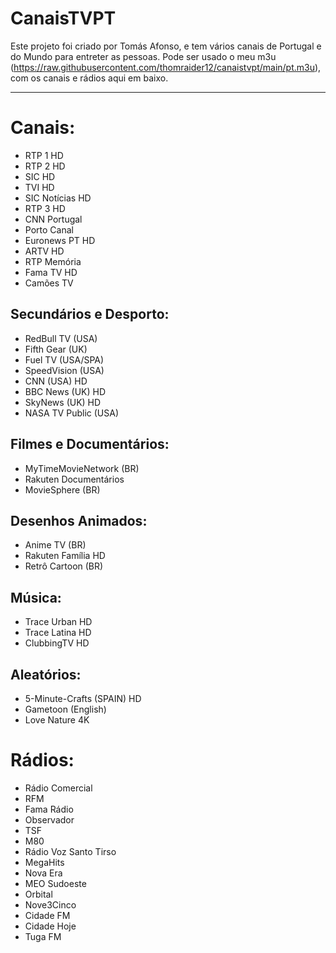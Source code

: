 # CanaisTVPT

Este projeto foi criado por Tomás Afonso, e tem vários canais de Portugal e do Mundo para entreter as pessoas.
Pode ser usado o meu m3u (<https://raw.githubusercontent.com/thomraider12/canaistvpt/main/pt.m3u>), com os canais e rádios aqui em baixo.

  ---

# Canais:
- RTP 1 HD
- RTP 2 HD
- SIC HD
- TVI HD
- SIC Notícias HD
- RTP 3 HD
- CNN Portugal
- Porto Canal 
- Euronews PT HD
- ARTV HD
- RTP Memória
- Fama TV HD
- Camões TV

##	Secundários e Desporto:
- RedBull TV (USA)
- Fifth Gear (UK)
- Fuel TV (USA/SPA)
- SpeedVision (USA)
- CNN (USA) HD
- BBC News (UK) HD
- SkyNews (UK) HD
- NASA TV Public (USA)

##	Filmes e Documentários:
- MyTimeMovieNetwork (BR)
- Rakuten Documentários
- MovieSphere (BR)

##	Desenhos Animados:
- Anime TV (BR)
- Rakuten Família HD
- Retrô Cartoon (BR)

##	Música:
- Trace Urban HD
- Trace Latina HD
- ClubbingTV HD
##	Aleatórios:
- 5-Minute-Crafts (SPAIN) HD
- Gametoon (English)
- Love Nature 4K

# Rádios:
- Rádio Comercial
- RFM
- Fama Rádio
- Observador
- TSF
- M80
- Rádio Voz Santo Tirso
- MegaHits
- Nova Era
- MEO Sudoeste
- Orbital
- Nove3Cinco
- Cidade FM
- Cidade Hoje
- Tuga FM
